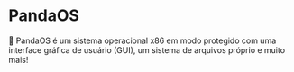 # PandaOS
🐼 PandaOS é um sistema operacional x86 em modo protegido com uma interface gráfica de usuário (GUI), um sistema de arquivos próprio e muito mais!
